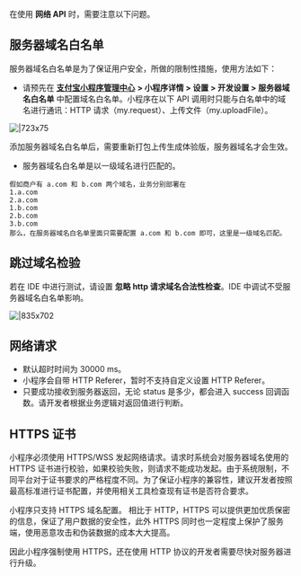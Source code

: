 在使用 **网络 API** 时，需要注意以下问题。

## 服务器域名白名单
服务器域名白名单是为了保证用户安全，所做的限制性措施，使用方法如下：

- 请预先在 [**支付宝小程序管理中心**](https://open.alipay.com/mini/dev/list) **> 小程序详情 > 设置 > 开发设置 > 服务器域名白名单** 中配置域名白名单。小程序在以下 API 调用时只能与白名单中的域名进行通讯：HTTP 请求（my.request）、上传文件（my.uploadFile）。

![|723x75](https://mdn.alipayobjects.com/afts/img/A*xM4NR6VRbfzGJmFFrCUnsgBkAa8wAA/original?bz=openpt_doc&t=LaBryvibyj5g0SshaLeFcwAAAABkMK8AAAAA#align=left&display=inline&height=168&margin=%5Bobject%20Object%5D&originHeight=168&originWidth=1624&status=done&style=stroke&width=1624)

添加服务器域名白名单后，需要重新打包上传生成体验版，服务器域名才会生效。

- 服务器域名白名单是以一级域名进行匹配的。
```
假如商户有 a.com 和 b.com 两个域名，业务分别部署在
1.a.com
2.a.com
1.b.com
2.b.com
3.b.com
那么，在服务器域名白名单里面只需要配置 a.com 和 b.com 即可，这里是一级域名匹配。
```

## 跳过域名检验

若在 IDE 中进行测试，请设置 **忽略 http 请求域名合法性检查**。IDE 中调试不受服务器域名白名单影响。

![|835x702](https://gw.alipayobjects.com/mdn/rms_aba389/afts/img/A*4wF6S7OPlScAAAAAAAAAAAAAARQnAQ)

## 网络请求

- 默认超时时间为 30000 ms。
- 小程序会自带 HTTP Referer，暂时不支持自定义设置 HTTP Referer。
- 只要成功接收到服务器返回，无论 status 是多少，都会进入 success 回调函数。请开发者根据业务逻辑对返回值进行判断。

## HTTPS 证书
小程序必须使用 HTTPS/WSS 发起网络请求。请求时系统会对服务器域名使用的 HTTPS 证书进行校验，如果校验失败，则请求不能成功发起。由于系统限制，不同平台对于证书要求的严格程度不同。为了保证小程序的兼容性，建议开发者按照最高标准进行证书配置，并使用相关工具检查现有证书是否符合要求。

小程序只支持 HTTPS 域名配置。 相比于 HTTP，HTTPS 可以提供更加优质保密的信息，保证了用户数据的安全性，此外 HTTPS 同时也一定程度上保护了服务端，使用恶意攻击和伪装数据的成本大大提高。 

因此小程序强制使用 HTTPS，还在使用 HTTP 协议的开发者需要尽快对服务器进行升级。 
